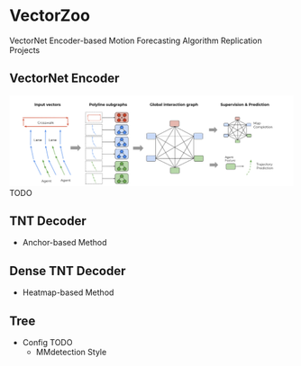 # VectorZoo

VectorNet Encoder-based Motion Forecasting Algorithm Replication Projects 

## VectorNet Encoder   
![VectorNet Encoder](Assets/image.png)
TODO 


## TNT Decoder 

- Anchor-based Method 


## Dense TNT Decoder 

- Heatmap-based Method  

## Tree 
- Config TODO 
    - MMdetection Style 
